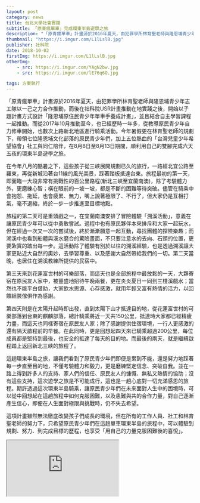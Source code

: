 ```yaml
---
layout: post
category: news
title: 台北大學社會實踐
subtitle: 「原青瘋單車」完成環東半島遊學之旅
description: "「原青瘋單車」計畫源於2016年夏天，由犯罪學所林育聖老師與隆恩埔青少年志工隊以一己之力合作推動，而後在社科院USR計畫推動在地實踐之後，開始以子題計畫方式設計「隆恩埔原住民青少年單車手養成計畫」，並且結合自主學習課程一起推動。"
thumbnail: "https://i.imgur.com/L1lLslB.jpg"
publisher: 社科院
date: 2018-10-02
firstImg: https://i.imgur.com/L1lLslB.jpg
otherImg:
    - src: https://i.imgur.com/YAgN2bw.jpg
    - src: https://i.imgur.com/lE76q6O.jpg

tags: 方案執行
---
```

「原青瘋單車」計畫源於2016年夏天，由犯罪學所林育聖老師與隆恩埔青少年志工隊以一己之力合作推動，而後在社科院USR計畫推動在地實踐之後，開始以子題計畫方式設計「隆恩埔原住民青少年單車手養成計畫」，並且結合自主學習課程一起推動。而從2017年10月推動至今，也已經歷時一年多，從教導原民青少年自力修車開始，也數次上路新北地區進行騎乘活動。今年暑假更在林育聖老師的規劃下，帶領七位隆恩埔文化部落的原民青少年們，加上五位熱血的「台灣兒童少年希望協會」社工與同仁陪伴，在8月8日至8月13日期間，順利用自己的雙腳完成六天五夜的環東半島遊學之旅。

在今年八月的酷暑之下，這些孩子從三峽展開規劃已久的旅行，一路經北宜公路至羅東，再從新城沿著台11線的風光美景，踩著踏板抵達台東。旅程最初的第一天，即面臨一大段非常有挑戰性的百公里路程(新北三峽至宜蘭南澳)，除了考驗體力外，更磨練心智；橫在眼前的一坡一坡，都是不斷的困難等待突破。儘管在騎乘中會抱怨、拖延，也會疲累、無力，嘴上說著極限了、不行了，但大家仍是互相打氣，毫不退縮，終於一步一步推進至目標地點。

旅程的第二天可是重頭戲之一，在宜蘭南澳安排了冒險體驗「溯溪活動」，意義在讓原民青少年可以從中勇敢嘗試。過程中也有原民夥伴本來排斥和大家一起玩水，但在經過一次又一次的嘗試後，終於漸漸願意一起互動，尋找團體的探險樂趣；而溯溪中也看到船體與溪水磨合的驚險畫面，不只要注意水的去向、石頭的位置，更要紮實的踏出每一步。這活動除了體驗有別於以往的溯溪經驗，也是透過溯溪讓大家更貼近大自然的奧妙，去學習尊重、以及感謝大自然帶給我們的一切。第二天當晚，也居住在溯溪教練所提供的民宿中。

第三天來到花蓮富世村的可樂部落，而這天也是全部旅程中最放鬆的一天，大夥寄宿在原民友人家中，被豐盛地招待午晚兩餐，更在炎炎夏日一同到三棧溪戲水；當然也不能平白借助，大家飲水思源、心存感激，就用年輕又富有熱情的活力，以回饋組裝傢俱作為感謝。

第四天則是在太陽升起時即出發，直到太陽下山才抵達目的地，從花蓮富世村的可樂部落到台東的麒麟部落，總計騎乘將近一天共150公里，抵達時大家都已經精疲力盡，而這天也同樣寄宿在原民友人家；除了感謝提供住宿環境，一行人更感激的還有隔天啟程前的早餐。在此同時，更是回想起四天來已騎乘超過200公里，每位成員都是堅持到最後，也安全的抵達了每天的目的地。而最後的兩天，就是繼續啟程踏上返回新北三峽的旅程了。

這趟環東半島之旅，讓我們看到了原民青少年們即便是累到不能，還是努力地踩著每一步直至目的地，不僅考驗體力和毅力，更是磨練堅定信念、突破自我。並在一路上得到許多人的支持、家人們的信任、原民友人的慷慨、無私又熱情的協助；沒有這些支持，這次遊學之旅是不可能成行，這也是一趟心底對一切充滿感恩的旅程。期許透過這次環東半島騎乘，讓原民青少年們在未來面對人生中的困境時，可以從中回想起在這趟旅程中如何克服困難，以及患難與共的合作力量，對自己逐漸產生信心，即便在人生面對極限與挑戰時，仍不失去希望。

這項計畫雖然無法徹底改變孩子們成長的環境，但在所有的工作人員、社工和林育聖老師的努力下，只希望原民青少年們在這趟單車環東半島的旅程中，可以體驗到規劃、努力、到完成目標的歷程，也享受「用自己的力量克服困難後的喜悅」。

<div class="resp-container">
    <iframe class="resp-iframe" src="https://www.youtube.com/embed/RNxoh4nDlLs" gesture="media"  allow="encrypted-media" allowfullscreen></iframe>
</div>
